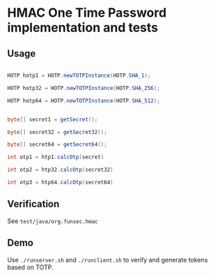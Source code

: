 # HMAC One Time Password implementation and tests


## Usage

```java

HOTP hotp1 = HOTP.newTOTPInstance(HOTP.SHA_1);

HOTP hotp32 = HOTP.newTOTPInstance(HOTP.SHA_256);

HOTP hotp64 = HOTP.newTOTPInstance(HOTP.SHA_512);


byte[] secret1 = getSecret();

byte[] secret32 = getSecret32();

byte[] secret64 = getSecret64();

int otp1 = htp1.calcOtp(secret)

int otp2 = htp32.calcOtp(secret32)

int otp3 = htp64.calcOtp(secret64)


```

## Verification

See ```test/java/org.funsec.hmac```

## Demo

Use ```./runserver.sh``` and ```./runclient.sh``` to verify and generate tokens based on TOTP.